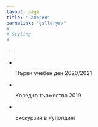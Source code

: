 ```yaml
---
layout: page 
title: "Галерия"
permalink: "gallerys/"
#
# Styling
#

---
```



<ul class="small-block-grid-3 medium-block-grid-3 large-block-grid-4">
  <li><a href="/gallerys/gallery_202009_parvi_ud/">
        <img src="{{ site.urlimg }}202009_parvi_ud/IMG_0475-thumb.jpg" alt=""></a>
         <p>Първи учебен ден 2020/2021</p></li>
  <li> <a href="/gallerys/gallery_201912_koleda/">
        <img src="{{ site.urlimg }}201912_koleda/koleda1916-thumb.jpg" alt=""></a>
         <p>Коледно тържество 2019</p></li>
  <li><a href="/gallerys/gallery_201910_Rupolding/">
        <img src="{{ site.urlimg }}201910_Rupolding/Rupolding1904-thumb.jpg" alt=""></a>
         <p>Екскурзия в Руполдинг</p></li>
</ul>

 
